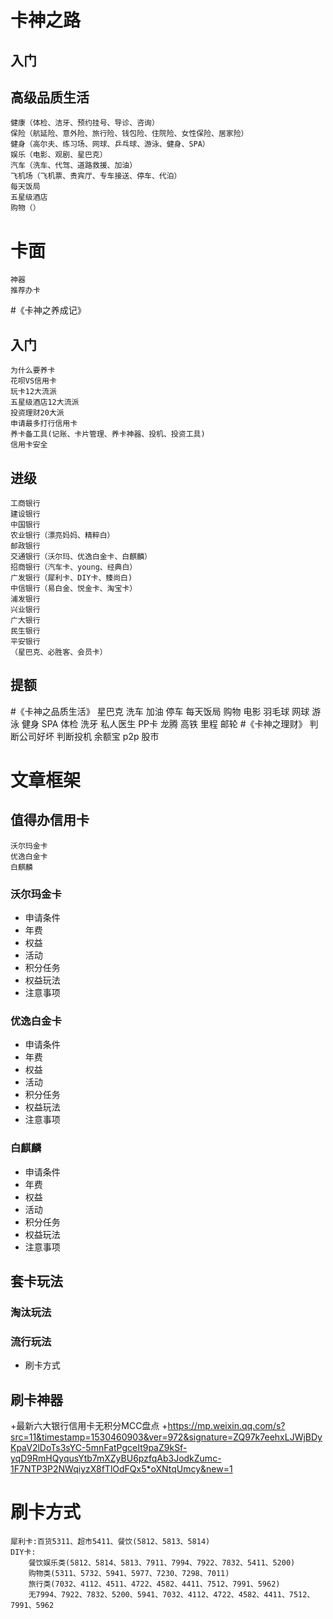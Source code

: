 # 卡神之路
## 入门
## 高级品质生活
    健康（体检、洁牙、预约挂号、导诊、咨询）
    保险（航延险、意外险、旅行险、钱包险、住院险、女性保险、居家险）
    健身（高尔夫、练习场、网球、乒乓球、游泳、健身、SPA）
    娱乐（电影、观剧、星巴克）
    汽车（洗车、代驾、道路救援、加油）
    飞机场（飞机票、贵宾厅、专车接送、停车、代泊）
    每天饭局
    五星级酒店
    购物（）
# 卡面
    神器
    推荐办卡
#《卡神之养成记》
## 入门
    为什么要养卡
    花呗VS信用卡
    玩卡12大流派
    五星级酒店12大流派
    投资理财20大派
    申请最多打行信用卡
    养卡备工具(记账、卡片管理、养卡神器、投机、投资工具)
    信用卡安全
## 进级
    工商银行
    建设银行
    中国银行
    农业银行（漂亮妈妈、精粹白）
    邮政银行
    交通银行（沃尔玛、优逸白金卡、白麒麟）
    招商银行（汽车卡、young、经典白）
    广发银行（犀利卡、DIY卡、臻尚白)
    中信银行（易白金、悦金卡、淘宝卡）
    浦发银行
    兴业银行
    广大银行
    民生银行
    平安银行
    （星巴克、必胜客、会员卡）
## 提额
#《卡神之品质生活》
    星巴克
    洗车
    加油
    停车
    每天饭局
    购物
    电影
    羽毛球
    网球
    游泳
    健身
    SPA
    体检
    洗牙
    私人医生
    PP卡
    龙腾
    高铁
    里程
    邮轮
#《卡神之理财》
    判断公司好坏
    判断投机
    余额宝
    p2p
    股市


# 文章框架
## 值得办信用卡
    沃尔玛金卡
    优逸白金卡
    白麒麟
### 沃尔玛金卡
* 申请条件
* 年费
* 权益
* 活动
* 积分任务
* 权益玩法
* 注意事项
### 优逸白金卡
* 申请条件
* 年费
* 权益
* 活动
* 积分任务
* 权益玩法
* 注意事项
### 白麒麟
* 申请条件
* 年费
* 权益
* 活动
* 积分任务
* 权益玩法
* 注意事项
## 套卡玩法
### 淘汰玩法
### 流行玩法
* 刷卡方式
## 刷卡神器

+最新六大银行信用卡无积分MCC盘点
+https://mp.weixin.qq.com/s?src=11&timestamp=1530460903&ver=972&signature=ZQ97k7eehxLJWjBDyKpaV2lDoTs3sYC-5mnFatPgceIt9paZ9kSf-yqD9RmHQyqusYtb7mXZyBU6pzfqAb3JodkZumc-1F7NTP3P2NWqiyzX8fTlOdFQx5*oXNtqUmcy&new=1
# 刷卡方式
    犀利卡:百货5311、超市5411、餐饮(5812、5813、5814)
    DIY卡:
        餐饮娱乐类(5812、5814、5813、7911、7994、7922、7832、5411、5200)
        购物类(5311、5732、5941、5977、7230、7298、7011)
        旅行类(7032、4112、4511、4722、4582、4411、7512、7991、5962)
        无7994、7922、7832、5200、5941、7032、4112、4722、4582、4411、7512、7991、5962
